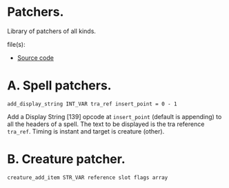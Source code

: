 # Patchers.

Library of patchers of all kinds.

file(s):

* [Source code](../../patchers.tpa)

# A. Spell patchers.

`add_display_string INT_VAR tra_ref insert_point = 0 - 1`

Add a Display String [139] opcode at `insert_point` (default is appending) to all the headers of a spell. The text to be displayed is the tra reference `tra_ref`. Timing is instant and target is creature (other).

# B. Creature patcher.

`creature_add_item STR_VAR reference slot flags array`
